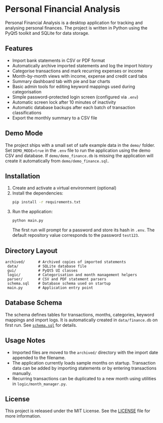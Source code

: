 # Personal Financial Analysis

Personal Financial Analysis is a desktop application for tracking and analysing personal finances. The project is written in Python using the PyQt5 toolkit and SQLite for data storage.

## Features

- Import bank statements in CSV or PDF format
- Automatically archive imported statements and log the import history
- Categorise transactions and mark recurring expenses or income
- Month-by-month views with income, expense and credit card tabs
- Summary dashboard tab with pie and bar charts
- Basic admin tools for editing keyword mappings used during categorisation
- Simple password-protected login screen (configured via `.env`)
- Automatic screen lock after 10 minutes of inactivity
- Automatic database backups after each batch of transaction classifications
- Export the monthly summary to a CSV file



## Demo Mode

The project ships with a small set of safe example data in the `demo/` folder.
Set `DEMO_MODE=true` in the `.env` file to run the application using the demo
CSV and database. If `demo/demo_finance.db` is missing the application will
create it automatically from `demo/demo_finance.sql`.

## Installation

1. Create and activate a virtual environment (optional)
2. Install the dependencies:
   ```bash
   pip install -r requirements.txt
   ```
3. Run the application:
   ```bash
   python main.py
   ```
   The first run will prompt for a password and store its hash in `.env`. The default repository value corresponds to the password `test123`.

## Directory Layout

```
archived/      # Archived copies of imported statements
 data/         # SQLite database file
 gui/          # PyQt5 UI classes
 logic/        # Categorisation and month management helpers
 parser/       # CSV and PDF statement parsers
 schema.sql    # Database schema used on startup
 main.py       # Application entry point
```

## Database Schema
The schema defines tables for transactions, months, categories, keyword mappings and import logs. It is automatically created in `data/finance.db` on first run. See [`schema.sql`](schema.sql) for details.

## Usage Notes

- Imported files are moved to the `archived/` directory with the import date appended to the filename.
- The application currently loads sample months on startup. Transaction data can be added by importing statements or by entering transactions manually.
- Recurring transactions can be duplicated to a new month using utilities in `logic/month_manager.py`.

## License

This project is released under the MIT License. See the [LICENSE](LICENSE) file for more information.

